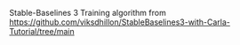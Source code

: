 Stable-Baselines 3 Training algorithm from https://github.com/viksdhillon/StableBaselines3-with-Carla-Tutorial/tree/main





